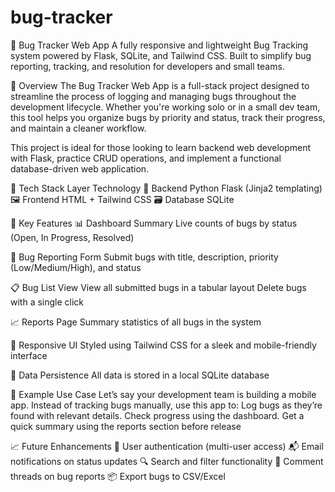 # bug-tracker
🐞 Bug Tracker Web App
A fully responsive and lightweight Bug Tracking system powered by Flask, SQLite, and Tailwind CSS.
Built to simplify bug reporting, tracking, and resolution for developers and small teams.

📌 Overview
The Bug Tracker Web App is a full-stack project designed to streamline the process of logging and managing bugs throughout the development lifecycle. Whether you're working solo or in a small dev team, this tool helps you organize bugs by priority and status, track their progress, and maintain a cleaner workflow.

This project is ideal for those looking to learn backend web development with Flask, practice CRUD operations, and implement a functional database-driven web application.

🧰 Tech Stack
Layer	Technology
🧠 Backend	Python Flask (Jinja2 templating)
🖼️ Frontend	HTML + Tailwind CSS
🗃️ Database	SQLite

🌟 Key Features
📊 Dashboard Summary
Live counts of bugs by status (Open, In Progress, Resolved)

📝 Bug Reporting Form
Submit bugs with title, description, priority (Low/Medium/High), and status

📋 Bug List View
View all submitted bugs in a tabular layout
Delete bugs with a single click

📈 Reports Page
Summary statistics of all bugs in the system

🎨 Responsive UI
Styled using Tailwind CSS for a sleek and mobile-friendly interface

💾 Data Persistence
All data is stored in a local SQLite database

🧪 Example Use Case
Let’s say your development team is building a mobile app. Instead of tracking bugs manually, use this app to:
Log bugs as they’re found with relevant details.
Check progress using the dashboard.
Get a quick summary using the reports section before release

📈 Future Enhancements
🔐 User authentication (multi-user access)
📬 Email notifications on status updates
🔍 Search and filter functionality
🧵 Comment threads on bug reports
📦 Export bugs to CSV/Excel

